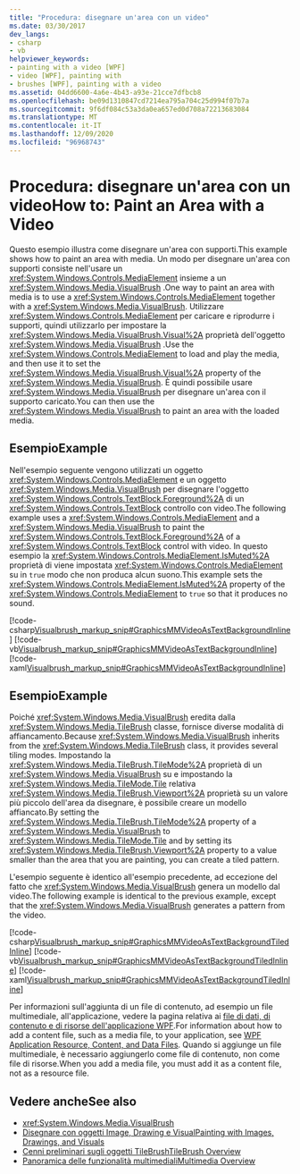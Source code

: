 ```yaml
---
title: "Procedura: disegnare un'area con un video"
ms.date: 03/30/2017
dev_langs:
- csharp
- vb
helpviewer_keywords:
- painting with a video [WPF]
- video [WPF], painting with
- brushes [WPF], painting with a video
ms.assetid: 04dd6600-4a6e-4b43-a93e-21cce7dfbcb8
ms.openlocfilehash: be09d1310847cd7214ea795a704c25d994f07b7a
ms.sourcegitcommit: 9f6df084c53a3da0ea657ed0d708a72213683084
ms.translationtype: MT
ms.contentlocale: it-IT
ms.lasthandoff: 12/09/2020
ms.locfileid: "96968743"
---
```

# <a name="how-to-paint-an-area-with-a-video"></a><span data-ttu-id="169f7-102">Procedura: disegnare un'area con un video</span><span class="sxs-lookup"><span data-stu-id="169f7-102">How to: Paint an Area with a Video</span></span>
<span data-ttu-id="169f7-103">Questo esempio illustra come disegnare un'area con supporti.</span><span class="sxs-lookup"><span data-stu-id="169f7-103">This example shows how to paint an area with media.</span></span> <span data-ttu-id="169f7-104">Un modo per disegnare un'area con supporti consiste nell'usare un <xref:System.Windows.Controls.MediaElement> insieme a un <xref:System.Windows.Media.VisualBrush> .</span><span class="sxs-lookup"><span data-stu-id="169f7-104">One way to paint an area with media is to use a <xref:System.Windows.Controls.MediaElement> together with a <xref:System.Windows.Media.VisualBrush>.</span></span> <span data-ttu-id="169f7-105">Utilizzare <xref:System.Windows.Controls.MediaElement> per caricare e riprodurre i supporti, quindi utilizzarlo per impostare la <xref:System.Windows.Media.VisualBrush.Visual%2A> proprietà dell'oggetto <xref:System.Windows.Media.VisualBrush> .</span><span class="sxs-lookup"><span data-stu-id="169f7-105">Use the <xref:System.Windows.Controls.MediaElement> to load and play the media, and then use it to set the <xref:System.Windows.Media.VisualBrush.Visual%2A> property of the <xref:System.Windows.Media.VisualBrush>.</span></span> <span data-ttu-id="169f7-106">È quindi possibile usare <xref:System.Windows.Media.VisualBrush> per disegnare un'area con il supporto caricato.</span><span class="sxs-lookup"><span data-stu-id="169f7-106">You can then use the <xref:System.Windows.Media.VisualBrush> to paint an area with the loaded media.</span></span>  
  
## <a name="example"></a><span data-ttu-id="169f7-107">Esempio</span><span class="sxs-lookup"><span data-stu-id="169f7-107">Example</span></span>  
 <span data-ttu-id="169f7-108">Nell'esempio seguente vengono utilizzati un oggetto <xref:System.Windows.Controls.MediaElement> e un oggetto <xref:System.Windows.Media.VisualBrush> per disegnare l'oggetto <xref:System.Windows.Controls.TextBlock.Foreground%2A> di un <xref:System.Windows.Controls.TextBlock> controllo con video.</span><span class="sxs-lookup"><span data-stu-id="169f7-108">The following example uses a <xref:System.Windows.Controls.MediaElement> and a <xref:System.Windows.Media.VisualBrush> to paint the <xref:System.Windows.Controls.TextBlock.Foreground%2A> of a <xref:System.Windows.Controls.TextBlock> control with video.</span></span> <span data-ttu-id="169f7-109">In questo esempio la <xref:System.Windows.Controls.MediaElement.IsMuted%2A> proprietà di viene impostata <xref:System.Windows.Controls.MediaElement> su in `true` modo che non produca alcun suono.</span><span class="sxs-lookup"><span data-stu-id="169f7-109">This example sets the <xref:System.Windows.Controls.MediaElement.IsMuted%2A> property of the <xref:System.Windows.Controls.MediaElement> to `true` so that it produces no sound.</span></span>  
  
 [!code-csharp[Visualbrush_markup_snip#GraphicsMMVideoAsTextBackgroundInline](~/samples/snippets/csharp/VS_Snippets_Wpf/visualbrush_markup_snip/CSharp/PaintWithVideoExample.cs#graphicsmmvideoastextbackgroundinline)]
 [!code-vb[Visualbrush_markup_snip#GraphicsMMVideoAsTextBackgroundInline](~/samples/snippets/visualbasic/VS_Snippets_Wpf/visualbrush_markup_snip/visualbasic/paintwithvideoexample.vb#graphicsmmvideoastextbackgroundinline)]
 [!code-xaml[Visualbrush_markup_snip#GraphicsMMVideoAsTextBackgroundInline](~/samples/snippets/xaml/VS_Snippets_Wpf/visualbrush_markup_snip/XAML/PaintWithVideoExample.xaml#graphicsmmvideoastextbackgroundinline)]  
  
## <a name="example"></a><span data-ttu-id="169f7-110">Esempio</span><span class="sxs-lookup"><span data-stu-id="169f7-110">Example</span></span>  
 <span data-ttu-id="169f7-111">Poiché <xref:System.Windows.Media.VisualBrush> eredita dalla <xref:System.Windows.Media.TileBrush> classe, fornisce diverse modalità di affiancamento.</span><span class="sxs-lookup"><span data-stu-id="169f7-111">Because <xref:System.Windows.Media.VisualBrush> inherits from the <xref:System.Windows.Media.TileBrush> class, it provides several tiling modes.</span></span> <span data-ttu-id="169f7-112">Impostando la <xref:System.Windows.Media.TileBrush.TileMode%2A> proprietà di un <xref:System.Windows.Media.VisualBrush> su e impostando la <xref:System.Windows.Media.TileMode.Tile> relativa <xref:System.Windows.Media.TileBrush.Viewport%2A> proprietà su un valore più piccolo dell'area da disegnare, è possibile creare un modello affiancato.</span><span class="sxs-lookup"><span data-stu-id="169f7-112">By setting the <xref:System.Windows.Media.TileBrush.TileMode%2A> property of a <xref:System.Windows.Media.VisualBrush> to <xref:System.Windows.Media.TileMode.Tile> and by setting its <xref:System.Windows.Media.TileBrush.Viewport%2A> property to a value smaller than the area that you are painting, you can create a tiled pattern.</span></span>  
  
 <span data-ttu-id="169f7-113">L'esempio seguente è identico all'esempio precedente, ad eccezione del fatto che <xref:System.Windows.Media.VisualBrush> genera un modello dal video.</span><span class="sxs-lookup"><span data-stu-id="169f7-113">The following example is identical to the previous example, except that the <xref:System.Windows.Media.VisualBrush> generates a pattern from the video.</span></span>  
  
 [!code-csharp[Visualbrush_markup_snip#GraphicsMMVideoAsTextBackgroundTiledInline](~/samples/snippets/csharp/VS_Snippets_Wpf/visualbrush_markup_snip/CSharp/PaintWithVideoExample.cs#graphicsmmvideoastextbackgroundtiledinline)]
 [!code-vb[Visualbrush_markup_snip#GraphicsMMVideoAsTextBackgroundTiledInline](~/samples/snippets/visualbasic/VS_Snippets_Wpf/visualbrush_markup_snip/visualbasic/paintwithvideoexample.vb#graphicsmmvideoastextbackgroundtiledinline)]
 [!code-xaml[Visualbrush_markup_snip#GraphicsMMVideoAsTextBackgroundTiledInline](~/samples/snippets/xaml/VS_Snippets_Wpf/visualbrush_markup_snip/XAML/PaintWithVideoExample.xaml#graphicsmmvideoastextbackgroundtiledinline)]  
  
 <span data-ttu-id="169f7-114">Per informazioni sull'aggiunta di un file di contenuto, ad esempio un file multimediale, all'applicazione, vedere la pagina relativa ai [file di dati, di contenuto e di risorse dell'applicazione WPF](../app-development/wpf-application-resource-content-and-data-files.md).</span><span class="sxs-lookup"><span data-stu-id="169f7-114">For information about how to add a content file, such as a media file, to your application, see [WPF Application Resource, Content, and Data Files](../app-development/wpf-application-resource-content-and-data-files.md).</span></span> <span data-ttu-id="169f7-115">Quando si aggiunge un file multimediale, è necessario aggiungerlo come file di contenuto, non come file di risorse.</span><span class="sxs-lookup"><span data-stu-id="169f7-115">When you add a media file, you must add it as a content file, not as a resource file.</span></span>  
  
## <a name="see-also"></a><span data-ttu-id="169f7-116">Vedere anche</span><span class="sxs-lookup"><span data-stu-id="169f7-116">See also</span></span>

- <xref:System.Windows.Media.VisualBrush>
- [<span data-ttu-id="169f7-117">Disegnare con oggetti Image, Drawing e Visual</span><span class="sxs-lookup"><span data-stu-id="169f7-117">Painting with Images, Drawings, and Visuals</span></span>](painting-with-images-drawings-and-visuals.md)
- [<span data-ttu-id="169f7-118">Cenni preliminari sugli oggetti TileBrush</span><span class="sxs-lookup"><span data-stu-id="169f7-118">TileBrush Overview</span></span>](tilebrush-overview.md)
- [<span data-ttu-id="169f7-119">Panoramica delle funzionalità multimediali</span><span class="sxs-lookup"><span data-stu-id="169f7-119">Multimedia Overview</span></span>](multimedia-overview.md)
